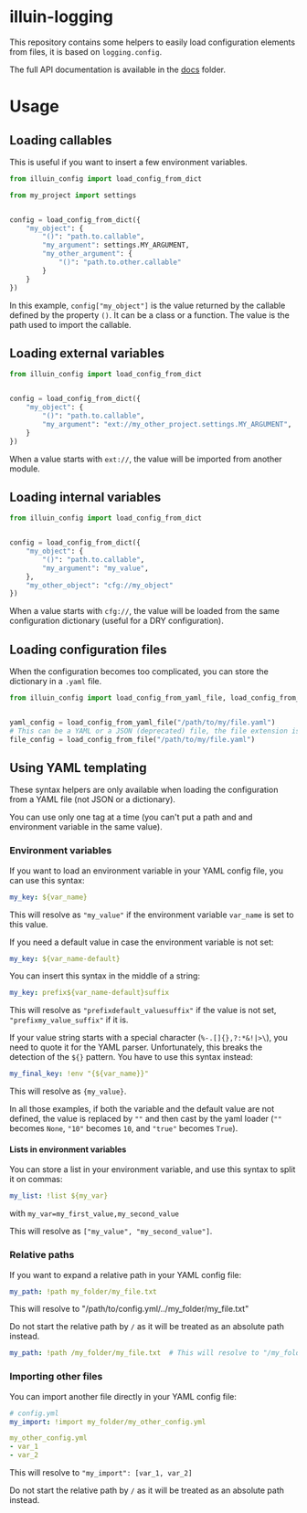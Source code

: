 illuin-logging
==============

This repository contains some helpers to easily load configuration elements from files, it is based on `logging.config`.

The full API documentation is available in the [docs](./docs) folder.

# Usage

## Loading callables

This is useful if you want to insert a few environment variables.

```python
from illuin_config import load_config_from_dict

from my_project import settings


config = load_config_from_dict({
    "my_object": {
        "()": "path.to.callable",
        "my_argument": settings.MY_ARGUMENT,
        "my_other_argument": {
            "()": "path.to.other.callable"
        }
    }
})
```

In this example, `config["my_object"]` is the value returned by the callable defined by the property `()`.
It can be a class or a function.
The value is the path used to import the callable.

## Loading external variables

```python
from illuin_config import load_config_from_dict


config = load_config_from_dict({
    "my_object": {
        "()": "path.to.callable",
        "my_argument": "ext://my_other_project.settings.MY_ARGUMENT",
    }
})
```

When a value starts with `ext://`, the value will be imported from another module.


## Loading internal variables

```python
from illuin_config import load_config_from_dict


config = load_config_from_dict({
    "my_object": {
        "()": "path.to.callable",
        "my_argument": "my_value",
    },
    "my_other_object": "cfg://my_object"
})
```

When a value starts with `cfg://`, the value will be loaded from the same configuration dictionary
(useful for a DRY configuration).


## Loading configuration files

When the configuration becomes too complicated, you can store the dictionary in a `.yaml` file.

```python
from illuin_config import load_config_from_yaml_file, load_config_from_file


yaml_config = load_config_from_yaml_file("/path/to/my/file.yaml")
# This can be a YAML or a JSON (deprecated) file, the file extension is used to determine the file type
file_config = load_config_from_file("/path/to/my/file.yaml")
```

## Using YAML templating
These syntax helpers are only available when loading the configuration from a YAML file (not JSON or a dictionary).

You can use only one tag at a time (you can't put a path and and environment variable in the same value).

### Environment variables

If you want to load an environment variable in your YAML config file, you can use this syntax:
```yaml
my_key: ${var_name}
```
This will resolve as `"my_value"` if the environment variable `var_name` is set to this value.

If you need a default value in case the environment variable is not set:
```yaml
my_key: ${var_name-default}
```

You can insert this syntax in the middle of a string:
```yaml
my_key: prefix${var_name-default}suffix
```
This will resolve as `"prefixdefault_valuesuffix"` if the value is not set, `"prefixmy_value_suffix"` if it is.

If your value string starts with a special character (`%-.[]{},?:*&!|>\`), you need to quote it for the YAML parser.
Unfortunately, this breaks the detection of the `${}` pattern. You have to use this syntax instead:
```yaml
my_final_key: !env "{${var_name}}"
```
This will resolve as `{my_value}`.

In all those examples, if both the variable and the default value are not defined, the value is replaced by `""`
and then cast by the yaml loader (`""` becomes `None`, `"10"` becomes `10`, and `"true"` becomes `True`).

#### Lists in environment variables
You can store a list in your environment variable, and use this syntax to split it on commas:
```yaml
my_list: !list ${my_var}
```
with `my_var=my_first_value,my_second_value`

This will resolve as `["my_value", "my_second_value"]`.


### Relative paths

If you want to expand a relative path in your YAML config file:

````yaml
my_path: !path my_folder/my_file.txt  
````
This will resolve to "/path/to/config.yml/../my_folder/my_file.txt"

Do not start the relative path by `/` as it will be treated as an absolute path instead.

````yaml
my_path: !path /my_folder/my_file.txt  # This will resolve to "/my_folder/my_file.txt" 
````

### Importing other files

You can import another file directly in your YAML config file:

````yaml
# config.yml
my_import: !import my_folder/my_other_config.yml
````

```yaml
my_other_config.yml
- var_1
- var_2
```

This will resolve to `"my_import": [var_1, var_2]`

Do not start the relative path by `/` as it will be treated as an absolute path instead.
